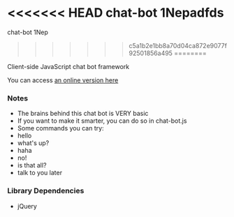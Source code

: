 <<<<<<< HEAD
chat-bot 1Nepadfds
=======
chat-bot 1Nep
>>>>>>> c5a1b2e1bb8a70d04ca872e9077f92501856a495
========

Client-side JavaScript chat bot framework

You can access [an online version here](http://liouh.com/bot/)

### Notes

* The brains behind this chat bot is VERY basic
* If you want to make it smarter, you can do so in chat-bot.js
* Some commands you can try:
 * hello
 * what's up?
 * haha
 * no!
 * is that all?
 * talk to you later

### Library Dependencies

* jQuery
